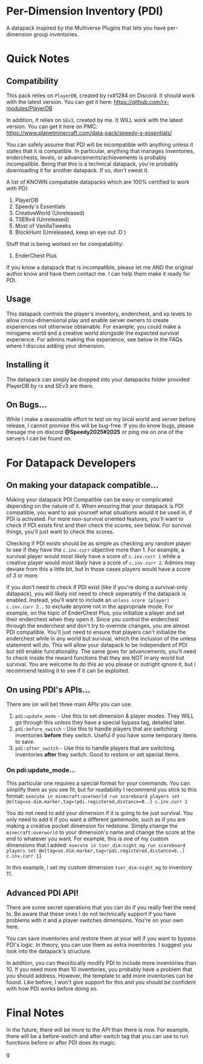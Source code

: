 # Per-Dimension Inventory (PDI)
A datapack inspired by the Multiverse Plugins that lets you have per-dimension group inventories.


# Quick Notes

## Compatibility
This pack relies on `PlayerDB`, created by rx#1284 on Discord. It should work with the latest version.
You can get it here: https://github.com/rx-modules/PlayerDB

In addition, it relies on `SEv3`, created by me. It WILL work with the latest version.
You can get it here on PMC: https://www.planetminecraft.com/data-pack/speedy-s-essentials/

You can safely assume that PDI will be incompatible with anything unless it states that it is compatible. In particular, anything that manages inventories, enderchests, levels, or advancements/achievements is probably incompatible. Being that this is a technical datapack, you're probably downloading it for another datapack. If so, don't sweat it.

A list of KNOWN compatable datapacks which are 100% certified to work with PDI:
1. PlayerDB
2. Speedy's Essentials
3. CreativeWorld (Unreleased)
4. TSERv4 (Unreleased)
5. Most of VanillaTweeks
6. BlockHunt (Unreleased, keep an eye out :D )


Stuff that is being worked on for compatability:
1. EnderChest Plus

If you know a datapack that is incompatible, please let me AND the original author know and have them contact me. I can help them make it ready for PDI.


## Usage
This datapack controls the player's inventory, enderchest, and xp levels to allow cross-dimensional play and enable server owners to create experiences not otherwise obtainable. For example, you could make a minigame world and a creative world alongside the expected survival experience. For admins making this experience, see below in the FAQs where I discuss adding your dimension.

## Installing it
The datapack can simply be dropped into your datapacks folder provided PlayerDB by rx and SEv3 are there.

## On Bugs...
While I make a reasonable effort to test on my local world and server before release, I cannot promise this will be bug-free. If you do know bugs, please mesage me on discord **@Speedy2025#2025** or ping me on one of the servers I can be found on.


# For Datapack Developers

## On making your datapack compatible...
Making your datapack PDI Compatible can be easy or complicated depending on the nature of it. When ensuring that your datapack is PDI compatible, you want to ask yourself what situations would it be used in, if PDI is activated.
    For more non-survival oriented features, you'll want to check if PDI exists first and then check the scores, see below.
    For survival things, you'll just want to check the scores.

Checking if PDI exists should be as simple as checking any random player to see if they have the `c.inv.curr` objective more than 1. For example, a survival player would *most likely* have a score of `c.inv.curr 1` while a creative player would *most likely* have a score of `c.inv.curr 2`. Admins may deviate from this a little bit, but in those cases players would have a score of 3 or more.

If you don't need to check if PDI exist (like if you're doing a survival-only datapack), you will likely not need to check seperately if the datapack is enabled. Instead, you'll want to include an `unless score (player) c.inv.curr 2..` to exclude anyone not in the appropriate mode. For example, on the topic of EnderChest Plus, you initialize a player and set their enderchest when they open it. Since you control the enderchest through the enderchest and don't try to override changes, you are almost PDI compatible. You'll just need to ensure that players can't initialize the enderchest while in any world but survival, which the inclusion of the unless statement will do. This will allow your datapack to be independent of PDI but still enable funcationality. The same goes for advancements, you'll need to check inside the reward functions that they are NOT in any world but survival. You are welcome to do this as you please or outright ignore it, but I recommend testing it to see if it can be exploited.

## On using PDI's APIs...
There are (or will be) three main APIs you can use.
1. `pdi:update_mode` - Use this to set dimension & player modes. They WILL go through this unless they have a special bypass tag, detailed later.
2. `pdi:before_switch` - Use this to handle players that are switching inventories **before** they switch. Useful if you have some temporary items to save.
3. `pdi:after_switch` - Use this to handle players that are switching inventories **after** they switch. Good to restore or set special items.

### On pdi:update_mode...
This particular one requires a special format for your commands. You can simplify them as you see fit, but for readability I recommend you stick to this format:
`execute in minecraft:overworld run scoreboard players set @e[tag=se.dim.marker,tag=!pdi.registered,distance=0..] c.inv.curr 1`

You do not need to add your dimension if it is going to be just survival. You only need to add it if you want a different gamemode, such as if you are making a creative pocket dimension for redstone. Simply change the `minecraft:overworld` to your dimension's name and change the score at the end to whatever you want. For example, this is one of my custom dimensions that I added:
`execute in tser_dim:night_mg run scoreboard players set @e[tag=se.dim.marker,tag=!pdi.registered,distance=0..] c.inv.curr 11`

In this example, I set my custom dimension `tser_dim:night_mg` to inventory 11.

## Advanced PDI API!
There are some secret operations that you can do if you really feel the need to. Be aware that these ones I do not technically support if you have problems with it and a player switches dimensions. You're on your own here.

You can save inventories and restore them at your will if you want to bypass PDI's logic. In theory, you can use them as extra inventories. I suggest you look into the datapack's structure.

In addition, you can theoritically modify PDI to include more inventories than 10. If you need more than 10 inventories, you probably have a problem that you should address. However, the template to add more inventories can be found. Like before, I won't give support for this and you should be confident with how PDI works before doing so.

# Final Notes
In the future, there will be more to the API than there is now. For example, there will be a before-swtich and after-switch tag that you can use to run functions before or after PDI does its magic. 

g